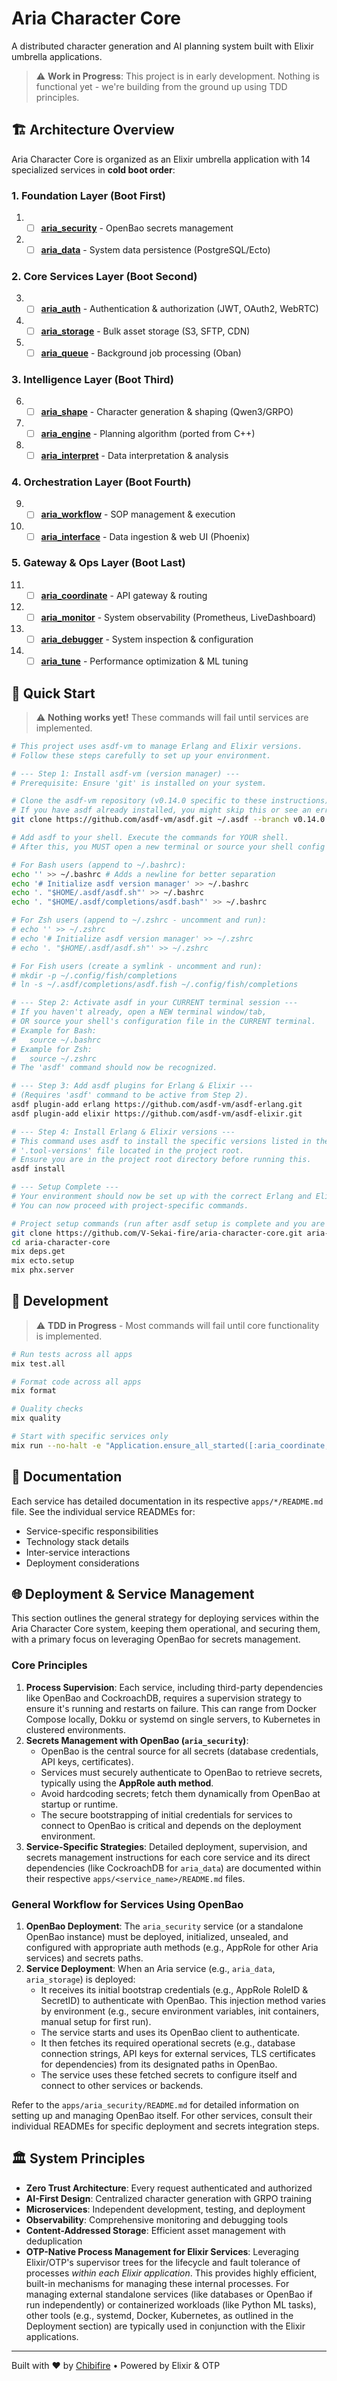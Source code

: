 # Aria Character Core

A distributed character generation and AI planning system built with Elixir umbrella applications.

> ⚠️ **Work in Progress**: This project is in early development. Nothing is functional yet - we're building from the ground up using TDD principles.

## 🏗️ Architecture Overview

Aria Character Core is organized as an Elixir umbrella application with 14 specialized services in **cold boot order**:

### **1. Foundation Layer** (Boot First)

1. - [ ] **[aria_security](apps/aria_security/)** - OpenBao secrets management
2. - [ ] **[aria_data](apps/aria_data/)** - System data persistence (PostgreSQL/Ecto)

### **2. Core Services Layer** (Boot Second)

3. - [ ] **[aria_auth](apps/aria_auth/)** - Authentication & authorization (JWT, OAuth2, WebRTC)
4. - [ ] **[aria_storage](apps/aria_storage/)** - Bulk asset storage (S3, SFTP, CDN)
5. - [ ] **[aria_queue](apps/aria_queue/)** - Background job processing (Oban)

### **3. Intelligence Layer** (Boot Third)

6. - [ ] **[aria_shape](apps/aria_shape/)** - Character generation & shaping (Qwen3/GRPO)
7. - [ ] **[aria_engine](apps/aria_engine/)** - Planning algorithm (ported from C++)
8. - [ ] **[aria_interpret](apps/aria_interpret/)** - Data interpretation & analysis

### **4. Orchestration Layer** (Boot Fourth)

9. - [ ] **[aria_workflow](apps/aria_workflow/)** - SOP management & execution
10. - [ ] **[aria_interface](apps/aria_interface/)** - Data ingestion & web UI (Phoenix)

### **5. Gateway & Ops Layer** (Boot Last)

11. - [ ] **[aria_coordinate](apps/aria_coordinate/)** - API gateway & routing
12. - [ ] **[aria_monitor](apps/aria_monitor/)** - System observability (Prometheus, LiveDashboard)
13. - [ ] **[aria_debugger](apps/aria_debugger/)** - System inspection & configuration
14. - [ ] **[aria_tune](apps/aria_tune/)** - Performance optimization & ML tuning

## 🚀 Quick Start

> ⚠️ **Nothing works yet!** These commands will fail until services are implemented.

```bash
# This project uses asdf-vm to manage Erlang and Elixir versions.
# Follow these steps carefully to set up your environment.

# --- Step 1: Install asdf-vm (version manager) ---
# Prerequisite: Ensure 'git' is installed on your system.

# Clone the asdf-vm repository (v0.14.0 specific to these instructions).
# If you have asdf already installed, you might skip this or see an error if the directory exists.
git clone https://github.com/asdf-vm/asdf.git ~/.asdf --branch v0.14.0

# Add asdf to your shell. Execute the commands for YOUR shell.
# After this, you MUST open a new terminal or source your shell config file (e.g., source ~/.bashrc).

# For Bash users (append to ~/.bashrc):
echo '' >> ~/.bashrc # Adds a newline for better separation
echo '# Initialize asdf version manager' >> ~/.bashrc
echo '. "$HOME/.asdf/asdf.sh"' >> ~/.bashrc
echo '. "$HOME/.asdf/completions/asdf.bash"' >> ~/.bashrc

# For Zsh users (append to ~/.zshrc - uncomment and run):
# echo '' >> ~/.zshrc
# echo '# Initialize asdf version manager' >> ~/.zshrc
# echo '. "$HOME/.asdf/asdf.sh"' >> ~/.zshrc

# For Fish users (create a symlink - uncomment and run):
# mkdir -p ~/.config/fish/completions
# ln -s ~/.asdf/completions/asdf.fish ~/.config/fish/completions

# --- Step 2: Activate asdf in your CURRENT terminal session ---
# If you haven't already, open a NEW terminal window/tab,
# OR source your shell's configuration file in the CURRENT terminal.
# Example for Bash:
#   source ~/.bashrc
# Example for Zsh:
#   source ~/.zshrc
# The 'asdf' command should now be recognized.

# --- Step 3: Add asdf plugins for Erlang & Elixir ---
# (Requires 'asdf' command to be active from Step 2).
asdf plugin-add erlang https://github.com/asdf-vm/asdf-erlang.git
asdf plugin-add elixir https://github.com/asdf-vm/asdf-elixir.git

# --- Step 4: Install Erlang & Elixir versions ---
# This command uses asdf to install the specific versions listed in the
# '.tool-versions' file located in the project root.
# Ensure you are in the project root directory before running this.
asdf install

# --- Setup Complete ---
# Your environment should now be set up with the correct Erlang and Elixir versions.
# You can now proceed with project-specific commands.

# Project setup commands (run after asdf setup is complete and you are in the project directory):
git clone https://github.com/V-Sekai-fire/aria-character-core.git aria-character-core
cd aria-character-core
mix deps.get
mix ecto.setup
mix phx.server
```

## 🔧 Development

> ⚠️ **TDD in Progress** - Most commands will fail until core functionality is implemented.

```bash
# Run tests across all apps
mix test.all

# Format code across all apps
mix format

# Quality checks
mix quality

# Start with specific services only
mix run --no-halt -e "Application.ensure_all_started([:aria_coordinate, :aria_interface])"
```

## 📖 Documentation

Each service has detailed documentation in its respective `apps/*/README.md` file. See the individual service READMEs for:

- Service-specific responsibilities
- Technology stack details
- Inter-service interactions
- Deployment considerations

## 🌐 Deployment & Service Management

This section outlines the general strategy for deploying services within the Aria Character Core system, keeping them operational, and securing them, with a primary focus on leveraging OpenBao for secrets management.

### Core Principles

1.  **Process Supervision**: Each service, including third-party dependencies like OpenBao and CockroachDB, requires a supervision strategy to ensure it's running and restarts on failure. This can range from Docker Compose locally, Dokku or systemd on single servers, to Kubernetes in clustered environments.
2.  **Secrets Management with OpenBao (`aria_security`)**:
    - OpenBao is the central source for all secrets (database credentials, API keys, certificates).
    - Services must securely authenticate to OpenBao to retrieve secrets, typically using the **AppRole auth method**.
    - Avoid hardcoding secrets; fetch them dynamically from OpenBao at startup or runtime.
    - The secure bootstrapping of initial credentials for services to connect to OpenBao is critical and depends on the deployment environment.
3.  **Service-Specific Strategies**: Detailed deployment, supervision, and secrets management instructions for each core service and its direct dependencies (like CockroachDB for `aria_data`) are documented within their respective `apps/<service_name>/README.md` files.

### General Workflow for Services Using OpenBao

1.  **OpenBao Deployment**: The `aria_security` service (or a standalone OpenBao instance) must be deployed, initialized, unsealed, and configured with appropriate auth methods (e.g., AppRole for other Aria services) and secrets paths.
2.  **Service Deployment**: When an Aria service (e.g., `aria_data`, `aria_storage`) is deployed:
    - It receives its initial bootstrap credentials (e.g., AppRole RoleID & SecretID) to authenticate with OpenBao. This injection method varies by environment (e.g., secure environment variables, init containers, manual setup for first run).
    - The service starts and uses its OpenBao client to authenticate.
    - It then fetches its required operational secrets (e.g., database connection strings, API keys for external services, TLS certificates for dependencies) from its designated paths in OpenBao.
    - The service uses these fetched secrets to configure itself and connect to other services or backends.

Refer to the `apps/aria_security/README.md` for detailed information on setting up and managing OpenBao itself. For other services, consult their individual READMEs for specific deployment and secrets integration steps.

## 🏛️ System Principles

- **Zero Trust Architecture**: Every request authenticated and authorized
- **AI-First Design**: Centralized character generation with GRPO training
- **Microservices**: Independent development, testing, and deployment
- **Observability**: Comprehensive monitoring and debugging tools
- **Content-Addressed Storage**: Efficient asset management with deduplication
- **OTP-Native Process Management for Elixir Services**: Leveraging Elixir/OTP's supervisor trees for the lifecycle and fault tolerance of processes *within each Elixir application*. This provides highly efficient, built-in mechanisms for managing these internal processes. For managing external standalone services (like databases or OpenBao if run independently) or containerized workloads (like Python ML tasks), other tools (e.g., systemd, Docker, Kubernetes, as outlined in the Deployment section) are typically used in conjunction with the Elixir applications.

---

Built with ❤️ by [Chibifire](https://chibifire.com) • Powered by Elixir & OTP
